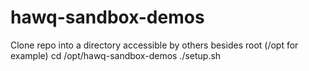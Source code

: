 # hawq-sandbox-demos



Clone repo into a directory accessible by others besides root (/opt for example)
cd /opt/hawq-sandbox-demos
./setup.sh
